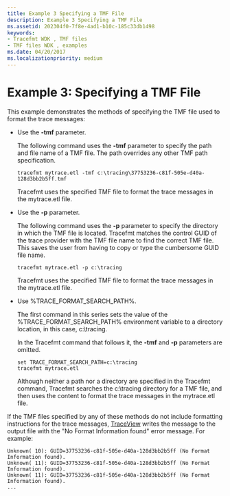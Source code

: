 ```yaml
---
title: Example 3 Specifying a TMF File
description: Example 3 Specifying a TMF File
ms.assetid: 202304f0-7f8e-4ad1-b10c-185c33db1498
keywords:
- Tracefmt WDK , TMF files
- TMF files WDK , examples
ms.date: 04/20/2017
ms.localizationpriority: medium
---
```


# Example 3: Specifying a TMF File


This example demonstrates the methods of specifying the TMF file used to format the trace messages:

-   Use the **-tmf** parameter.

    The following command uses the **-tmf** parameter to specify the path and file name of a TMF file. The path overrides any other TMF path specification.

    ```
    tracefmt mytrace.etl -tmf c:\tracing\37753236-c81f-505e-d40a-128d3bb2b5ff.tmf
    ```

    Tracefmt uses the specified TMF file to format the trace messages in the mytrace.etl file.

-   Use the **-p** parameter.

    The following command uses the **-p** parameter to specify the directory in which the TMF file is located. Tracefmt matches the control GUID of the trace provider with the TMF file name to find the correct TMF file. This saves the user from having to copy or type the cumbersome GUID file name.

    ```
    tracefmt mytrace.etl -p c:\tracing
    ```

    Tracefmt uses the specified TMF file to format the trace messages in the mytrace.etl file.

-   Use %TRACE\_FORMAT\_SEARCH\_PATH%.

    The first command in this series sets the value of the %TRACE\_FORMAT\_SEARCH\_PATH% environment variable to a directory location, in this case, c:\\tracing.

    In the Tracefmt command that follows it, the **-tmf** and **-p** parameters are omitted.

    ```
    set TRACE_FORMAT_SEARCH_PATH=c:\tracing
    tracefmt mytrace.etl
    ```

    Although neither a path nor a directory are specified in the Tracefmt command, Tracefmt searches the c:\\tracing directory for a TMF file, and then uses the content to format the trace messages in the mytrace.etl file.

If the TMF files specified by any of these methods do not include formatting instructions for the trace messages, [TraceView](traceview.md) writes the message to the output file with the "No Format Information found" error message. For example:

```
Unknown( 10): GUID=37753236-c81f-505e-d40a-128d3bb2b5ff (No Format Information found).
Unknown( 11): GUID=37753236-c81f-505e-d40a-128d3bb2b5ff (No Format Information found).
Unknown( 11): GUID=37753236-c81f-505e-d40a-128d3bb2b5ff (No Format Information found).
...
```

 

 






